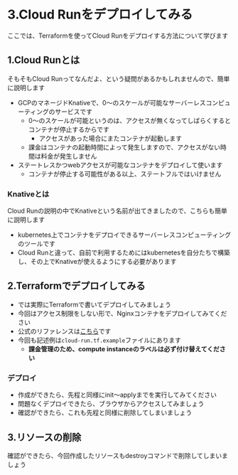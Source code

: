 # 3.Cloud Runをデプロイしてみる

ここでは、Terraformを使ってCloud Runをデプロイする方法について学びます

## 1.Cloud Runとは

そもそもCloud Runってなんだよ、という疑問があるかもしれませんので、簡単に説明します

- GCPのマネージドKnativeで、0〜のスケールが可能なサーバーレスコンピューティングのサービスです
  - 0〜のスケールが可能というのは、アクセスが無くなってしばらくするとコンテナが停止するからです
    - アクセスがあった場合にまたコンテナが起動します
  - 課金はコンテナの起動時間によって発生しますので、アクセスがない時間は料金が発生しません
- ステートレスかつwebアクセスが可能なコンテナをデプロイして使います
  - コンテナが停止する可能性がある以上、ステートフルではいけません

### Knativeとは

Cloud Runの説明の中でKnativeという名前が出てきましたので、こちらも簡単に説明します

- kubernetes上でコンテナをデプロイできるサーバーレスコンピューティングのツールです
- Cloud Runと違って、自前で利用するためにはkubernetesを自分たちで構築し、その上でKnativeが使えるようにする必要があります

## 2.Terraformでデプロイしてみる

- では実際にTerraformで書いてデプロイしてみましょう
- 今回はアクセス制限をしない形で、Nginxコンテナをデプロイしてみてください
- 公式のリファレンスは[こちら](https://www.terraform.io/docs/providers/google/r/cloud_run_service.html)です
- 今回も記述例は`cloud-run.tf.example`ファイルにあります
  - **課金管理のため、compute instanceのラベルは必ず付け替えてください**

### デプロイ

- 作成ができたら、先程と同様にinit〜applyまでを実行してみてください
- 問題なくデプロイできたら、ブラウザからアクセスしてみましょう
- 確認ができたら、これも先程と同様に削除してしまいましょう

## 3.リソースの削除

確認ができたら、今回作成したリソースもdestroyコマンドで削除してしまいましょう
